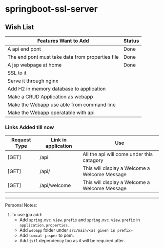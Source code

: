 ﻿# springboot-ssl-server

## Wish List

| Features Want to Add  | Status |
| ----------- | ----------- |
| A api end pont  | Done   |
|The end pont must take data from properties file| Done |
|A jsp webpage at home| Done |
|SSL to it||
|Serve it through nginx||
|Add H2 in memory database to application||
|Make a CRUD Application as webapp||
|Make the Webapp use able from command line||
|Make the Webapp operatable with api||

### Links Added till now

|Request Type| Link in application  | Use |
|-----| ----------- | ----------- |
| [GET] | /api | All the api will come under this catagory |
| [GET] | /api/ | This will display a Welcome a Welcome Message |
| [GET] | /api/welcome | This will display a Welcome a Welcome Message |

-----------------

Personal Notes:
1. to use jpa add: 
	* Add `spring.mvc.view.prefix` and `spring.mvc.view.prefix` in `application.properties`. 
 	* Add `webapp` folder under `src/main/<as given in prefix>`
	* Add `tomcat-jasper` to pom.
	* Add `jstl` dependency too as it will be required after.
